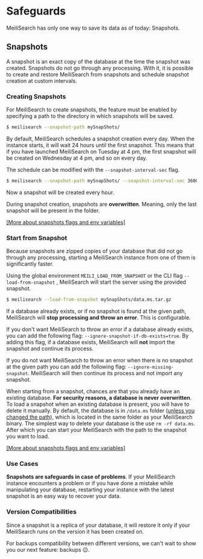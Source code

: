 # Safeguards

MeiliSearch has only one way to save its data as of today: Snapshots.

## Snapshots

A snapshot is an exact copy of the database at the time the snapshot was created. Snapshots do not go through any processing.
With it, it is possible to create and restore MeiliSearch from snapshots and schedule snapshot creation at custom intervals.

### Creating Snapshots

For MeiliSearch to create snapshots, the feature must be enabled by specifying a path to the directory in which snapshots will be saved.

```bash
$ meilisearch --snapshot-path mySnapShots/
```

By default, MeiliSearch schedules a snapshot creation every day. When the instance starts, it will wait 24 hours until the first snapshot. This means that if you have launched MeiliSearch on Tuesday at 4 pm, the first snapshot will be created on Wednesday at 4 pm, and so on every day.

The schedule can be modified with the `--snapshot-interval-sec` flag.

```bash
$ meilisearch --snapshot-path mySnapShots/ --snapshot-interval-sec 3600
```

Now a snapshot will be created every hour.

During snapshot creation, snapshots are **overwritten**. Meaning, only the last snapshot will be present in the folder.

[[More about snapshots flags and env variables]](/guides/advanced_guides/configuration.md#schedule-snapshot-creation)

### Start from Snapshot

Because snapshots are zipped copies of your database that did not go through any processing, starting a MeiliSearch instance from one of them is significantly faster.

Using the global environment `MEILI_LOAD_FROM_SNAPSHOT` or the CLI flag `--load-from-snapshot` , MeiliSearch will start the server using the provided snapshot.

```bash
$ meilisearch --load-from-snapshot mySnapShots/data.ms.tar.gz
```

If a database already exists, or if no snapshot is found at the given path, MeiliSearch will **stop processing and throw an error**. This is configurable.

If you don't want MeiliSearch to throw an error if a database already exists, you can add the following flag: `--ignore-snapshot-if-db-exists=true`. By adding this flag, if a database exists, MeiliSearch will **not** import the snapshot and continue its process.

If you do not want MeiliSearch to throw an error when there is no snapshot at the given path you can add the following flag: `--ignore-missing-snapshot`. MeiliSearch will then continue its process and not import any snapshot.

When starting from a snapshot, chances are that you already have an existing database. **For security reasons, a database is never overwritten**. To load a snapshot when an existing database is present, you will have to delete it manually. By default, the database is in `/data.ms` folder ([unless you changed the path](/guides/advanced_guides/configuration.html#database-path)), which is located in the same folder as your MeiliSearch binary.
The simplest way to delete your database is the use `rm -rf data.ms`. After which you can start your MeiliSearch with the path to the snapshot you want to load.

[[More about snapshots flags and env variables]](/guides/advanced_guides/configuration.md#schedule-snapshot-creation)

### Use Cases

**Snapshots are safeguards in case of problems**. If your MeiliSearch instance encounters a problem or if you have done a mistake while manipulating your database, restarting your instance with the latest snapshot is an easy way to recover your data.

### Version Compatibilities

Since a snapshot is a replica of your database, it will restore it only if your MeiliSearch runs on the version it has been created on.

For backups compatibility between different versions, we can't wait to show you our next feature: backups 😉.
